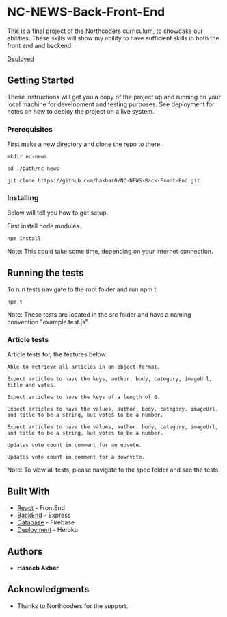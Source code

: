 # NC-NEWS-Back-Front-End

This is a final project of the Northcoders curriculum, to showcase our abilities. These skills will show my ability to have sufficient skills in both the front end and backend.

[Deployed](https://nc-news-test-2.herokuapp.com/)

## Getting Started

These instructions will get you a copy of the project up and running on your local machine for development and testing purposes. See deployment for notes on how to deploy the project on a live system.

### Prerequisites

First make a new directory and clone the repo to there. 

```
mkdir nc-news
```

```
cd ./path/nc-news
```

```
git clone https://github.com/hakbar0/NC-NEWS-Back-Front-End.git
```

### Installing

Below will tell you how to get setup.

First install node modules.

```
npm install
```

Note: This could take some time, depending on your internet connection.

## Running the tests

To run tests navigate to the root folder and run npm t.

```
npm t
```
Note: These tests are located in the src folder and have a naming convention "example.test.js".

### Article tests

Article tests for, the features below. 

```
Able to retrieve all articles in an object format.
```

```
Expect articles to have the keys, author, body, category, imageUrl, title and votes.
```

```
Expect articles to have the keys of a length of 6.
```

```
Expect articles to have the values, author, body, category, imageUrl, and title to be a string, but votes to be a number.
```

```
Expect articles to have the values, author, body, category, imageUrl, and title to be a string, but votes to be a number.
```


```
Updates vote count in comment for an upvote.
```

```
Updates vote count in comment for a downvote.
```

Note: To view all tests, please navigate to the spec folder and see the tests.

## Built With

* [React](https://reactjs.org) - FrontEnd
* [BackEnd](https://expressjs.com) - Express
* [Database](https://firebase.google.com) - Firebase
* [Deployment](https://dashboard.heroku.com/login) - Heroku

## Authors

* **Haseeb Akbar**

## Acknowledgments

* Thanks to Northcoders for the support.